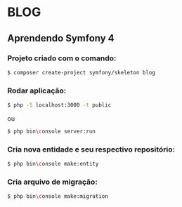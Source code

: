 # BLOG

## Aprendendo Symfony 4

### Projeto criado com o comando:
```bash
$ composer create-project symfony/skeleton blog
```

### Rodar aplicação:
```bash
$ php -S localhost:3000 -t public
```
ou 
```bash
$ php bin\console server:run
```

### Cria nova entidade e seu respectivo repositório:
```bash
$ php bin\console make:entity
```

### Cria arquivo de migração:
```bash
$ php bin\console make:migration
```
